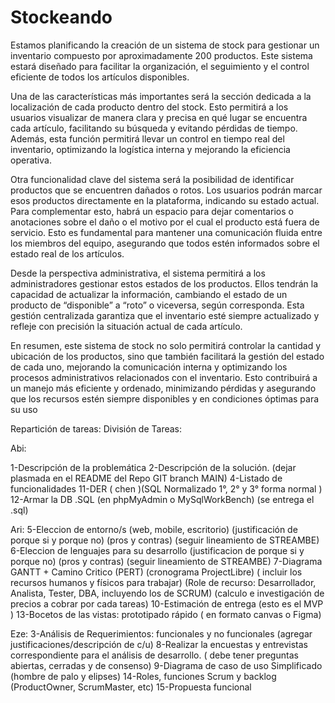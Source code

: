 # Stockeando
Estamos planificando la creación de un sistema de stock para gestionar un inventario compuesto por aproximadamente 200 productos. Este sistema estará diseñado para facilitar la organización, el seguimiento y el control eficiente de todos los artículos disponibles.

Una de las características más importantes será la sección dedicada a la localización de cada producto dentro del stock. Esto permitirá a los usuarios visualizar de manera clara y precisa en qué lugar se encuentra cada artículo, facilitando su búsqueda y evitando pérdidas de tiempo. Además, esta función permitirá llevar un control en tiempo real del inventario, optimizando la logística interna y mejorando la eficiencia operativa.

Otra funcionalidad clave del sistema será la posibilidad de identificar productos que se encuentren dañados o rotos. Los usuarios podrán marcar esos productos directamente en la plataforma, indicando su estado actual. Para complementar esto, habrá un espacio para dejar comentarios o anotaciones sobre el daño o el motivo por el cual el producto está fuera de servicio. Esto es fundamental para mantener una comunicación fluida entre los miembros del equipo, asegurando que todos estén informados sobre el estado real de los artículos.

Desde la perspectiva administrativa, el sistema permitirá a los administradores gestionar estos estados de los productos. Ellos tendrán la capacidad de actualizar la información, cambiando el estado de un producto de “disponible” a “roto” o viceversa, según corresponda. Esta gestión centralizada garantiza que el inventario esté siempre actualizado y refleje con precisión la situación actual de cada artículo.

En resumen, este sistema de stock no solo permitirá controlar la cantidad y ubicación de los productos, sino que también facilitará la gestión del estado de cada uno, mejorando la comunicación interna y optimizando los procesos administrativos relacionados con el inventario. Esto contribuirá a un manejo más eficiente y ordenado, minimizando pérdidas y asegurando que los recursos estén siempre disponibles y en condiciones óptimas para su uso 

Repartición de tareas:
División de Tareas: 

Abi: 


1-Descripción de la problemática
2-Descripción de la solución. (dejar plasmada en el README del Repo GIT branch MAIN)
4-Listado de funcionalidades 
11-DER  ( chen )(SQL Normalizado 1°, 2° y 3° forma normal  ) 
12-Armar la DB .SQL  (en phpMyAdmin o MySqlWorkBench)  (se entrega el .sql)

Ari:
5-Eleccion de entorno/s (web, mobile, escritorio) (justificación de porque si y porque no) (pros y contras) (seguir lineamiento de STREAMBE)
6-Eleccion de lenguajes para su desarrollo (justificacion de porque si y porque no) (pros y contras) (seguir lineamiento de STREAMBE)
7-Diagrama GANTT + Camino Critico (PERT)  (cronograma ProjectLibre)  ( incluir los recursos humanos y físicos para trabajar)   (Role de recurso: Desarrollador, Analista, Tester, DBA, incluyendo los de SCRUM) (calculo e investigación de precios a cobrar por cada tareas)
10-Estimación de entrega (esto es el MVP )
13-Bocetos de las vistas: prototipado rápido ( en formato canvas o Figma)   

Eze: 
3-Análisis de Requerimientos: funcionales y no funcionales  (agregar justificaciones/descripción de c/u)
8-Realizar la encuestas y entrevistas correspondiente para el análisis de desarrollo. ( debe tener preguntas abiertas, cerradas y de consenso)
9-Diagrama de caso de uso Simplificado (hombre de palo y elipses)
14-Roles, funciones Scrum y backlog   (ProductOwner,  ScrumMaster, etc)
15-Propuesta funcional
